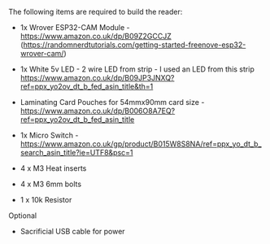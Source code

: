 The following items are required to build the reader:
  
- 1x Wrover ESP32-CAM Module  - https://www.amazon.co.uk/dp/B09Z2GCCJZ  (https://randomnerdtutorials.com/getting-started-freenove-esp32-wrover-cam/)
  
- 1x White 5v LED - 2 wire LED from strip - I used an LED from this strip https://www.amazon.co.uk/dp/B09JP3JNXQ?ref=ppx_yo2ov_dt_b_fed_asin_title&th=1  

- Laminating Card Pouches for 54mmx90mm card size - https://www.amazon.co.uk/dp/B006O8A7EQ?ref=ppx_yo2ov_dt_b_fed_asin_title

- 1x Micro Switch - https://www.amazon.co.uk/gp/product/B015W8S8NA/ref=ppx_yo_dt_b_search_asin_title?ie=UTF8&psc=1

- 4 x M3 Heat inserts

- 4 x M3 6mm bolts

- 1 x 10k Resistor 

Optional  
  
- Sacrificial USB cable for power

